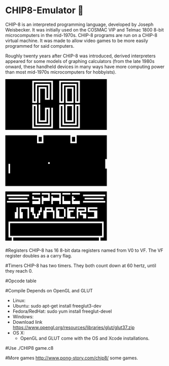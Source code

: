 CHIP8-Emulator :space_invader:
==============
CHIP-8 is an interpreted programming language, developed by Joseph Weisbecker. It was initially used on the COSMAC VIP and Telmac 1800 8-bit microcomputers in the mid-1970s. CHIP-8 programs are run on a CHIP-8 virtual machine. It was made to allow video games to be more easily programmed for said computers.

Roughly twenty years after CHIP-8 was introduced, derived interpreters appeared for some models of graphing calculators (from the late 1980s onward, these handheld devices in many ways have more computing power than most mid-1970s microcomputers for hobbyists).

![game1](Docs/game1.png)

![game2](Docs/game2.png)

![game3](Docs/game3.png)

#Registers
CHIP-8 has 16 8-bit data registers named from V0 to VF. The VF register doubles as a carry flag.

#Timers
CHIP-8 has two timers. They both count down at 60 hertz, until they reach 0.

#Opcode table

#Compile
Depends on OpenGL and GLUT
-  Linux: 
  -  Ubuntu: sudo apt-get install freeglut3-dev
  -  Fedora/RedHat: sudo yum install freeglut-devel
-  Windows:
  -  Download link https://www.opengl.org/resources/libraries/glut/glut37.zip
- OS X:
  -  OpenGL and GLUT come with the OS and Xcode installations.

#Use
./CHIP8 game.c8

#More games
http://www.pong-story.com/chip8/ some games.
